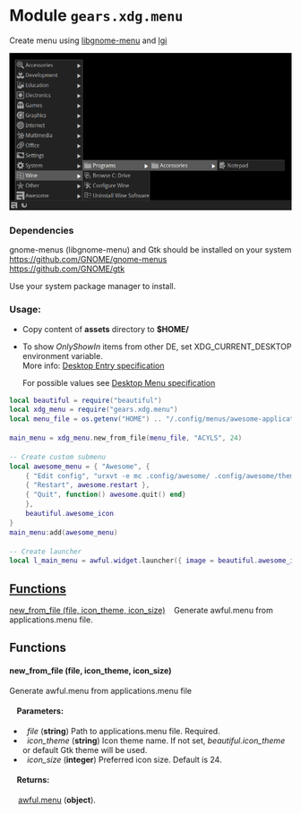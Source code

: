 Module `gears.xdg.menu`
============================

Create menu using [libgnome-menu](https://github.com/GNOME/gnome-menus/tree/mainline/libmenu) and [lgi](https://github.com/pavouk/lgi/)

![](menu.png?raw=true)

### Dependencies

gnome-menus (libgnome-menu) and Gtk should be installed on your system  
https://github.com/GNOME/gnome-menus  
https://github.com/GNOME/gtk  

Use your system package manager to install.

### Usage:
- Copy content of **assets** directory to **$HOME/**
- To show *OnlyShowIn* items from other DE, set XDG_CURRENT_DESKTOP environment variable.  
  More info: [Desktop Entry specification](https://specifications.freedesktop.org/desktop-entry-spec/desktop-entry-spec-latest.html#key-onlyshowin)

  For possible values see [Desktop Menu specification](https://specifications.freedesktop.org/menu-spec/menu-spec-latest.html#onlyshowin-registry)

```lua
local beautiful = require("beautiful")
local xdg_menu = require("gears.xdg.menu")
local menu_file = os.getenv("HOME") .. "/.config/menus/awesome-applications.menu"

main_menu = xdg_menu.new_from_file(menu_file, "ACYLS", 24)

-- Create custom submenu
local awesome_menu = { "Awesome", {
    { "Edit config", "urxvt -e mc .config/awesome/ .config/awesome/themes/default/"},
    { "Restart", awesome.restart },
    { "Quit", function() awesome.quit() end}
    },
    beautiful.awesome_icon
}
main_menu:add(awesome_menu)

-- Create launcher
local l_main_menu = awful.widget.launcher({ image = beautiful.awesome_icon, menu = main_menu })
```
[Functions](#Functions)
-----------------------

[new_from_file (file, icon_theme, icon_size)](#new_from_file) &nbsp;&nbsp; Generate awful.menu from applications.menu file.

## <a name="Functions"></a>Functions

#### <a name="new_from_file"></a>**new_from_file (file, icon_theme, icon_size)**

Generate awful.menu from applications.menu file

#### &nbsp;&nbsp;&nbsp; Parameters:

* &nbsp; *file* (**string**) Path to applications.menu file. Required.
* &nbsp; *icon_theme* (**string**) Icon theme name. If not set, *beautiful.icon_theme* or default Gtk theme will be used.
* &nbsp; *icon_size* (**integer**) Preferred icon size. Default is 24.

#### &nbsp;&nbsp;&nbsp; Returns:

&nbsp;&nbsp;&nbsp; [awful.menu](https://awesomewm.org/apidoc/popups_and_bars/awful.menu.html#Object_methods) (**object**).

